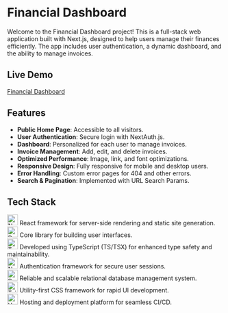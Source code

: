 # Financial Dashboard

Welcome to the Financial Dashboard project! This is a full-stack web application built with Next.js, designed to help users manage their finances efficiently. The app includes user authentication, a dynamic dashboard, and the ability to manage invoices.

## Live Demo

[Financial Dashboard](https://nextjs-dashboard-snowy-seven.vercel.app/)

## Features

- **Public Home Page**: Accessible to all visitors.
- **User Authentication**: Secure login with NextAuth.js.
- **Dashboard**: Personalized for each user to manage invoices.
- **Invoice Management**: Add, edit, and delete invoices.
- **Optimized Performance**: Image, link, and font optimizations.
- **Responsive Design**: Fully responsive for mobile and desktop users.
- **Error Handling**: Custom error pages for 404 and other errors.
- **Search & Pagination**: Implemented with URL Search Params.

## Tech Stack

[<img alt="Next.js" src="https://img.shields.io/badge/-Next.js-000000?style=flat-square&logo=next.js&logoColor=white" height="25">](https://nextjs.org/) React framework for server-side rendering and static site generation.  
[<img alt="React" src="https://img.shields.io/badge/-React-45b8d8?style=flat-square&logo=react&logoColor=white" height="25">](https://reactjs.org/) Core library for building user interfaces.  
[<img alt="TypeScript" src="https://img.shields.io/badge/-TypeScript-007ACC?style=flat-square&logo=typescript&logoColor=white" height="25">](https://www.typescriptlang.org/) Developed using TypeScript (TS/TSX) for enhanced type safety and maintainability.  
[<img alt="NextAuth.js" src="https://img.shields.io/badge/-NextAuth.js-000000?style=flat-square&logo=auth0&logoColor=white" height="25">](https://next-auth.js.org/) Authentication framework for secure user sessions.  
[<img alt="PostgreSQL" src="https://img.shields.io/badge/-PostgreSQL-336791?style=flat-square&logo=postgresql&logoColor=white" height="25">](https://www.postgresql.org/) Reliable and scalable relational database management system.  
[<img alt="Tailwind CSS" src="https://img.shields.io/badge/-Tailwind%20CSS-38B2AC?style=flat-square&logo=tailwind-css&logoColor=white" height="25">](https://tailwindcss.com/) Utility-first CSS framework for rapid UI development.  
[<img alt="Vercel" src="https://img.shields.io/badge/-Vercel-000000?style=flat-square&logo=vercel&logoColor=white" height="25">](https://vercel.com/) Hosting and deployment platform for seamless CI/CD.
